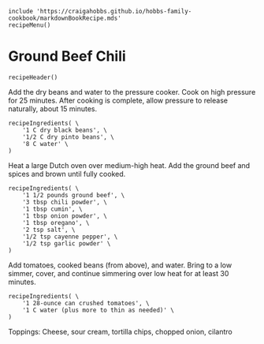~~~ markdown-script
include 'https://craigahobbs.github.io/hobbs-family-cookbook/markdownBookRecipe.mds'
recipeMenu()
~~~

# Ground Beef Chili

~~~ markdown-script
recipeHeader()
~~~

Add the dry beans and water to the pressure cooker. Cook on high pressure for 25 minutes. After
cooking is complete, allow pressure to release naturally, about 15 minutes.

~~~ markdown-script
recipeIngredients( \
    '1 C dry black beans', \
    '1/2 C dry pinto beans', \
    '8 C water' \
)
~~~

Heat a large Dutch oven over medium-high heat. Add the ground beef and spices and brown until fully
cooked.

~~~ markdown-script
recipeIngredients( \
    '1 1/2 pounds ground beef', \
    '3 tbsp chili powder', \
    '1 tbsp cumin', \
    '1 tbsp onion powder', \
    '1 tbsp oregano', \
    '2 tsp salt', \
    '1/2 tsp cayenne pepper', \
    '1/2 tsp garlic powder' \
)
~~~

Add tomatoes, cooked beans (from above), and water. Bring to a low simmer, cover, and continue
simmering over low heat for at least 30 minutes.

~~~ markdown-script
recipeIngredients( \
    '1 28-ounce can crushed tomatoes', \
    '1 C water (plus more to thin as needed)' \
)
~~~

Toppings: Cheese, sour cream, tortilla chips, chopped onion, cilantro
